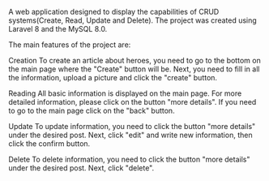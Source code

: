 A web application designed to display the capabilities of CRUD systems(Create, Read, Update and Delete). The project was created using Laravel 8 and the MySQL 8.0.

The main features of the project are:

Creation To create an article about heroes, you need to go to the bottom on the main page where the "Create" button will be. Next, you need to fill in all the information, upload a picture and click the "create" button.

Reading All basic information is displayed on the main page. For more detailed information, please click on the button "more details". If you need to go to the main page click on the "back" button.

Update To update information, you need to click the button "more details" under the desired post. Next, click "edit" and write new information, then click the confirm button.

Delete To delete information, you need to click the button "more details" under the desired post. Next, click "delete".
